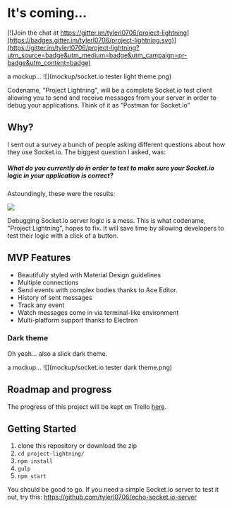 # It's coming...

[![Join the chat at https://gitter.im/tylerl0706/project-lightning](https://badges.gitter.im/tylerl0706/project-lightning.svg)](https://gitter.im/tylerl0706/project-lightning?utm_source=badge&utm_medium=badge&utm_campaign=pr-badge&utm_content=badge)

a mockup...
![](mockup/socket.io tester light theme.png)

Codename, "Project Lightning", will be a complete Socket.io test client allowing you to send and receive messages from your server in order to debug your applications. Think of it as "Postman for Socket.io"

## Why?

I sent out a survey a bunch of people asking different questions about how they use Socket.io. The biggest question I asked, was:

##### What do you currently do in order to test to make sure your Socket.io logic in your application is correct?

Astoundingly, these were the results:

![](http://i.imgur.com/wrg9y0r.png)

Debugging Socket.io server logic is a mess. This is what codename, "Project Lightning", hopes to fix. It will save time by allowing developers to test their logic with a click of a button.

## MVP Features
* Beautifully styled with Material Design guidelines
* Multiple connections
* Send events with complex bodies thanks to Ace Editor.
* History of sent messages
* Track any event
* Watch messages come in via terminal-like environment
* Multi-platform support thanks to Electron

### Dark theme
Oh yeah... also a slick dark theme.

a mockup...
![](mockup/socket.io tester dark theme.png)

## Roadmap and progress
The progress of this project will be kept on Trello [here](https://trello.com/b/ixMGRAL1/project-lightning).

## Getting Started

1. clone this repository or download the zip
2. `cd project-lightning/`
3. `npm install`
4. `gulp`
5. `npm start`

You should be good to go. If you need a simple Socket.io server to test it out, try this:
https://github.com/tylerl0706/echo-socket.io-server
